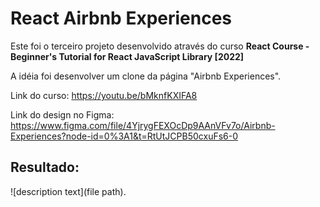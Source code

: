 # React Airbnb Experiences

Este foi o terceiro projeto desenvolvido através do curso **React Course - Beginner's Tutorial for React JavaScript Library [2022]**

A idéia foi desenvolver um clone da página "Airbnb Experiences".

Link do curso:
https://youtu.be/bMknfKXIFA8

Link do design no Figma:
https://www.figma.com/file/4YjrygFEXOcDp9AAnVFv7o/Airbnb-Experiences?node-id=0%3A1&t=RtUtJCPB50cxuFs6-0

## Resultado:

![description text](file path).
